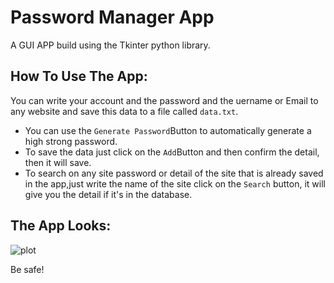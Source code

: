 # Password Manager App
A GUI APP build using the Tkinter python library.

## How To Use The App:
You can write your account and the password and the uername or Email to any website and save this data to a file called
```data.txt```.
- You can use the ```Generate Password```Button to automatically generate a high strong password.
- To save the data just click on the ``Add``Button and then confirm the detail, then it will save.
- To search on any site password or detail of the site that is already saved in the app,just write the name of the 
site click on the ```Search``` button, it will give you the detail if it's in the database.

## The App Looks:
![plot](./demo.PNG)

Be safe!
